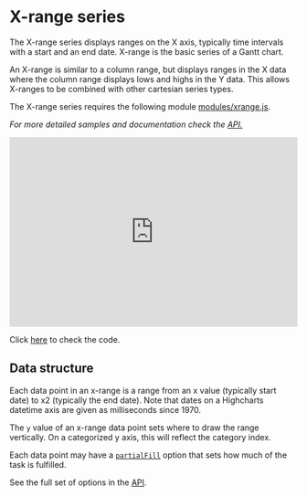 X-range series
===

The X-range series displays ranges on the X axis, typically time intervals with a start and an end date. X-range is the basic series of a Gantt chart.

An X-range is similar to a column range, but displays ranges in the X data where the column range displays lows and highs in the Y data. This allows X-ranges to be combined with other cartesian series types.

The X-range series requires the following module [modules/xrange.js](https://code.highcharts.com/modules/xrange.js).

_For more detailed samples and documentation check the [API.](https://api.highcharts.com/highcharts/plotOptions.xrange)_

<iframe style="width: 100%; height: 332px; border: none;" src=https://www.highcharts.com/samples/embed/highcharts/demo/x-range allow="fullscreen"></iframe>

Click [here](https://jsfiddle.net/gh/get/library/pure/highcharts/highcharts/tree/master/samples/highcharts/css/x-range/) to check the code.

Data structure
--------------

Each data point in an x-range is a range from an x value (typically start date) to x2 (typically the end date). Note that dates on a Highcharts datetime axis are given as milliseconds since 1970.

The `y` value of an x-range data point sets where to draw the range vertically. On a categorized y axis, this will reflect the category index.

Each data point may have a [`partialFill`](https://api.highcharts.com/highcharts/series.xrange.data.partialFill) option that sets how much of the task is fulfilled.

See the full set of options in the [API](https://api.highcharts.com/highcharts/plotOptions.xrange).
